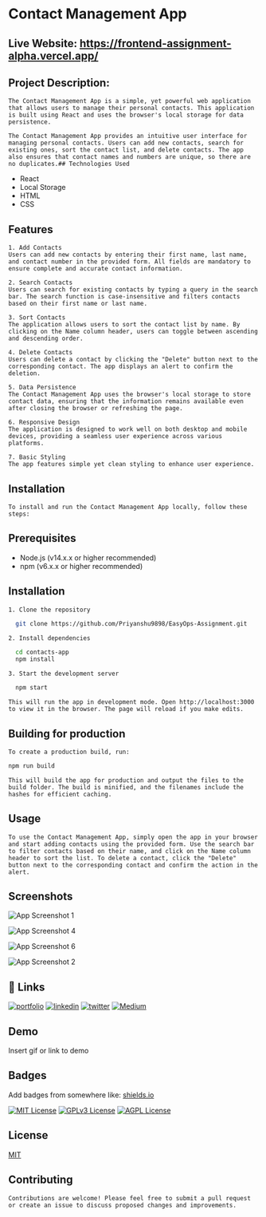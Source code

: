 
# Contact Management App

## Live Website: https://frontend-assignment-alpha.vercel.app/

## Project Description:

    The Contact Management App is a simple, yet powerful web application that allows users to manage their personal contacts. This application is built using React and uses the browser's local storage for data persistence.

    The Contact Management App provides an intuitive user interface for managing personal contacts. Users can add new contacts, search for existing ones, sort the contact list, and delete contacts. The app also ensures that contact names and numbers are unique, so there are no duplicates.## Technologies Used
- React
- Local Storage
- HTML
- CSS



## Features

    1. Add Contacts
    Users can add new contacts by entering their first name, last name, and contact number in the provided form. All fields are mandatory to ensure complete and accurate contact information.

    2. Search Contacts
    Users can search for existing contacts by typing a query in the search bar. The search function is case-insensitive and filters contacts based on their first name or last name.

    3. Sort Contacts
    The application allows users to sort the contact list by name. By clicking on the Name column header, users can toggle between ascending and descending order.

    4. Delete Contacts
    Users can delete a contact by clicking the "Delete" button next to the corresponding contact. The app displays an alert to confirm the deletion.

    5. Data Persistence
    The Contact Management App uses the browser's local storage to store contact data, ensuring that the information remains available even after closing the browser or refreshing the page.

    6. Responsive Design
    The application is designed to work well on both desktop and mobile devices, providing a seamless user experience across various platforms.

    7. Basic Styling
    The app features simple yet clean styling to enhance user experience.
## Installation
    To install and run the Contact Management App locally, follow these steps:

## Prerequisites
- Node.js (v14.x.x or higher recommended)
- npm (v6.x.x or higher recommended)

## Installation

    1. Clone the repository
    
```bash
  git clone https://github.com/Priyanshu9898/EasyOps-Assignment.git

```

    2. Install dependencies 
```bash
  cd contacts-app
  npm install
```


    3. Start the development server
```bash
  npm start
```

    This will run the app in development mode. Open http://localhost:3000 to view it in the browser. The page will reload if you make edits.

## Building for production
    To create a production build, run:

```bash
npm run build
```

    This will build the app for production and output the files to the build folder. The build is minified, and the filenames include the hashes for efficient caching.


## Usage
    To use the Contact Management App, simply open the app in your browser and start adding contacts using the provided form. Use the search bar to filter contacts based on their name, and click on the Name column header to sort the list. To delete a contact, click the "Delete" button next to the corresponding contact and confirm the action in the alert.

## Screenshots

![App Screenshot 1](https://i.postimg.cc/Jn7P9gyd/React-App-Brave-26-04-2023-18-33-45.png)

![App Screenshot 4](https://i.postimg.cc/ZRfVZcpY/React-App-Brave-26-04-2023-18-34-06.png)

![App Screenshot 6](https://i.postimg.cc/x8h5N16W/React-App-Brave-26-04-2023-18-34-50.png)

![App Screenshot 2](https://i.postimg.cc/90r1f7Yd/React-App-Brave-26-04-2023-18-34-56.png)




## 🔗 Links
[![portfolio](https://img.shields.io/badge/my_portfolio-000?style=for-the-badge&logo=ko-fi&logoColor=white)](https://github.com/Priyanshu9898/)
[![linkedin](https://img.shields.io/badge/linkedin-0A66C2?style=for-the-badge&logo=linkedin&logoColor=white)](https://www.linkedin.com/in/priyanshumalaviya/)
[![twitter](https://img.shields.io/badge/twitter-1DA1F2?style=for-the-badge&logo=twitter&logoColor=white)](https://twitter.com/Priyanshu2281)
[![Medium](https://img.shields.io/badge/medum-1DA1F2?style=for-the-badge&logo=medium&logoColor=black)](https://medium.com/@priyanshumalaviya9210)
## Demo

Insert gif or link to demo


## Badges

Add badges from somewhere like: [shields.io](https://shields.io/)

[![MIT License](https://img.shields.io/badge/License-MIT-green.svg)](https://choosealicense.com/licenses/mit/)
[![GPLv3 License](https://img.shields.io/badge/License-GPL%20v3-yellow.svg)](https://opensource.org/licenses/)
[![AGPL License](https://img.shields.io/badge/license-AGPL-blue.svg)](http://www.gnu.org/licenses/agpl-3.0)


## License

[MIT](https://choosealicense.com/licenses/mit/)


## Contributing
    Contributions are welcome! Please feel free to submit a pull request or create an issue to discuss proposed changes and improvements.
